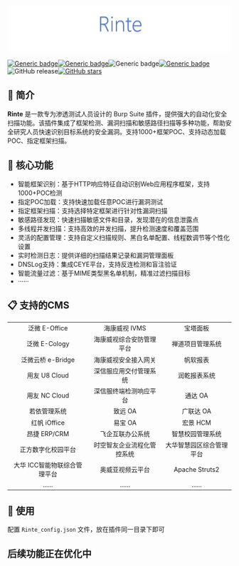 ![R](Rinte.png#pic_center)



[![Generic badge](https://img.shields.io/badge/Java-17-<COLOR>.svg)](https://shields.io/)[![Generic badge](https://img.shields.io/badge/BurpSuite-Extensions-<COLOR>.svg)](https://shields.io/)![Generic badge](https://img.shields.io/badge/Framework-Detection-<COLOR>.svg)[![Generic badge](https://img.shields.io/badge/SupportPOC-1000+-<COLOR>.svg)](https://shields.io/)![GitHub release](https://img.shields.io/github/release/Naereen/StrapDown.js.svg)[![GitHub stars](https://img.shields.io/github/stars/Naereen/StrapDown.js.svg?style=social&label=Star&maxAge=000000)](https://GitHub.com/Naereen/StrapDown.js/stargazers/)

## 📖 简介

**Rinte** 是一款专为渗透测试人员设计的 Burp Suite 插件，提供强大的自动化安全扫描功能。该插件集成了框架检测、漏洞扫描和敏感路径扫描等多种功能，帮助安全研究人员快速识别目标系统的安全漏洞。支持1000+框架POC、支持动态加载POC、指定框架扫描。

## 🔄 核心功能

- 智能框架识别：基于HTTP响应特征自动识别Web应用程序框架，支持1000+POC检测
- 指定POC加载：支持快速加载任意POC进行漏洞测试
- 指定框架扫描：支持选择特定框架进行针对性漏洞扫描
- 敏感路径发现：快速扫描敏感文件和目录，发现潜在的信息泄露点
- 多线程并发扫描：支持高效的并发扫描，提升检测速度和覆盖范围
- 灵活的配置管理：支持自定义扫描规则、黑白名单配置、线程数调节等个性化设置
- 实时检测日志：提供详细的扫描结果记录和漏洞管理面板
- DNSLog支持：集成CEYE平台，支持反连检测和盲注验证
- 智能流量过滤：基于MIME类型黑名单机制，精准过滤扫描目标
- ······

## 📋 支持的CMS

|  |  |  |
|:-:|:-:|:-:|
| 泛微 E-Office | 海康威视 IVMS | 宝塔面板 |
| 泛微 E-Cology | 海康威视综合安防管理平台 | 禅道项目管理系统 |
| 泛微云桥 e-Bridge | 海康威视安全接入网关 | 帆软报表 |
| 用友 U8 Cloud | 深信服应用交付管理系统 | 润乾报表系统 |
| 用友 NC Cloud | 深信服终端检测响应平台 | 通达 OA |
| 若依管理系统 | 致远 OA | 广联达 OA |
| 红帆 iOffice | 易宝 OA | 宏景 HCM |
| 昂捷 ERP/CRM | 飞企互联办公系统 | 智慧校园管理系统 |
| 正方数字化校园平台 | 时空智友企业流程化管控系统 | 大华智慧园区综合管理平台 |
| 大华 ICC智能物联综合管理平台 | 奥威亚视频云平台 | Apache Struts2 |
| ...... | ...... | ...... |

## 🚀 使用

配置 `Rinte_config.json` 文件，放在插件同一目录下即可

## 后续功能正在优化中
